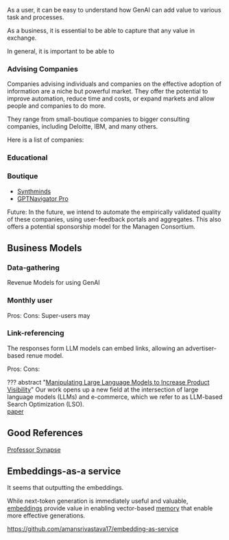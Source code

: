 


As a user, it can be easy to understand how GenAI can add value to various task and processes. 

As a business, it is essential to be able to capture that any value in exchange. 

In general, it is important to be able to 


### Advising Companies

Companies advising individuals and companies on the effective adoption of information are a niche but powerful market. They offer the potential to improve automation, reduce time and costs, or expand markets and allow people and companies to do more.

They range from small-boutique companies to bigger consulting companies, including Deloitte, IBM, and many others.

Here is a list of companies:

### Educational

### Boutique
- [Synthminds](https://www.synthminds.ai/)
- [GPTNavigator Pro](https://gptnavigatorpro.com/)

Future: In the future, we intend to automate the empirically validated quality of these companies, using user-feedback portals and aggregates. This also offers a potential sponsorship model for the Managen Consortium.

## Business Models

### Data-gathering

Revenue Models for using GenAI


### Monthly user

Pros:
Cons: Super-users may 

### Link-referencing

The responses form LLM models can embed links, allowing an advertiser-based renue model. 

Pros: 
Cons: 

??? abstract "[Manipulating Large Language Models to Increase Product Visibility](https://github.com/aounon/llm-rank-optimizer)"
    Our work opens up a new field at the intersection of large language models (LLMs) and e-commerce, which we refer to as LLM-based Search Optimization (LSO).  
    [paper](https://arxiv.org/abs/2404.07981)


## Good References

[Professor Synapse](https://www.youtube.com/watch?v=pFPZFmOTgtA&t=232s)

## Embeddings-as-a service
It seems that outputting the embeddings. 

While next-token generation is immediately useful and valuable, [embeddings](../../Understanding/architectures/models/index.md#embeddings) provide value in enabling vector-based [memory](../../Understanding/agents/memory.md) that enable more effective generations. 


https://github.com/amansrivastava17/embedding-as-service
